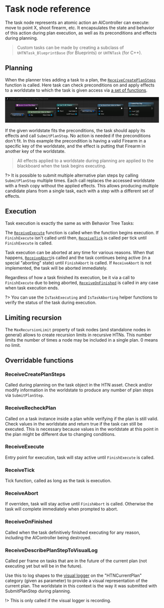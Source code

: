 # Task node reference

The task node represents an atomic action an AIController can execute: move to point X, shoot firearm, etc. 
It encapsulates the state and behavior of this action during plan execution, as well as its preconditions and effects during planning.

> Custom tasks can be made by creating a subclass of `UHTNTask_BlueprintBase` (for Blueprints) or `UHTNTask` (for C++).

## Planning

When the planner tries adding a task to a plan, the [`ReceiveCreatePlanSteps`](#receivecreateplansteps) function is called. Here task can check preconditions on and apply effects to a worldstate to which the task is given access via [a set of functions](manipulating-worldstates.md). 

![CreatePlanSteps of GrabFirearm](_media/grab_firearm_create_plan_steps.png ':size=1200')

If the given worldstate fits the preconditions, the task should apply its effects and call `SubmitPlanStep`. No action is needed if the preconditions don't fit. In this example the precondition is having a valid Firearm in a specific key of the worldstate, and the effect is putting that Firearm in another key of the worldstate.

> All effects applied to a worldstate during planning are applied to the blackboard when the task begins executing.

?> It is possible to submit multiple alternative plan steps by calling `SubmitPlanStep` multiple times. Each call replaces the accessed worldstate with a fresh copy without the applied effects. This allows producing multiple candidate plans from a single task, each with a step with a different set of effects.

## Execution

Task execution is exactly the same as with Behavior Tree Tasks:

The [`ReceiveExecute`](#receiveexecute) function is called when the function begins execution. 
If `FinishExecute` isn't called until then, [`ReceiveTick`](#receivetick) is called per tick until `FinishExecute` is called.

Task execution can be aborted at any time for various reasons. When that happens, [`ReceiveAbort`](#receiveabort)is called and the task continues being active (in a special "aborting" state) until `FinishAbort` is called.
If `ReceiveAbort` is not implemented, the task will be aborted immediately.

Regardless of how a task finished its execution, be it via a call to `FinishExecute` due to being aborted, [`ReceiveOnFinished`](#receiveonfinished) is called in any case when task execution ends.

?> You can use the `IsTaskExecuting` and `IsTaskAborting` helper functions to verify the status of the task during execution.

## Limiting recursion

The `MaxRecursionLimit` property of task nodes (and standalone nodes in general) allows to create recursion limits in recursive HTNs. This number limits the number of times a node may be included in a single plan. 0 means no limit.

## Overridable functions

### ReceiveCreatePlanSteps

Called during planning on the task object in the HTN asset. 
Check and/or modify information in the worldstate to produce any number of plan steps via `SubmitPlanStep`.

### ReceiveRecheckPlan

Called on a task instance inside a plan while verifying if the plan is still valid.
Check values in the worldstate and return true if the task can still be executed.
This is necessary because values in the worldstate at this point in the plan might be different due to changing conditions.

### ReceiveExecute

Entry point for execution, task will stay active until `FinishExecute` is called.

### ReceiveTick

Tick function, called as long as the task is execution.

### ReceiveAbort

If overriden, task will stay active until `FinishAbort` is called.
Otherwise the task will complete immediately when prompted to abort.

### ReceiveOnFinished

Called when the task definitively finished executing for any reason, including the AIController being destroyed.

### ReceiveDescribePlanStepToVisualLog

Called per frame on tasks that are in the future of the current plan (not executing yet but will be in the future).

Use this to log shapes to the [visual logger](vislog.md) on the "HTNCurrentPlan" category (given as parameter) to provide a visual representation of the current plan.
The worldstate in this context is the way it was submitted with SubmitPlanStep during planning.

!> This is only called if the visual logger is recording.
